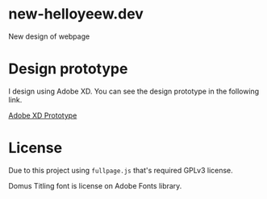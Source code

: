 # new-helloyeew.dev
 New design of webpage

# Design prototype

I design using Adobe XD. You can see the design prototype in the following link.

[Adobe XD Prototype](https://xd.adobe.com/view/8b0174d3-3817-4546-a1af-f6cd89a52f3a-de52/)

# License
 Due to this project using `fullpage.js` that's required GPLv3 license.

 Domus Titling font is license on Adobe Fonts library.
